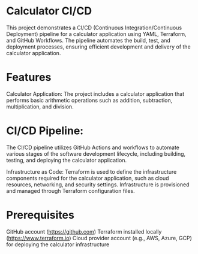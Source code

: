 # Calculator CI/CD
This project demonstrates a CI/CD (Continuous Integration/Continuous Deployment) pipeline for a calculator application using YAML, Terraform, and GitHub Workflows. The pipeline automates the build, test, and deployment processes, ensuring efficient development and delivery of the calculator application.

# Features
Calculator Application: The project includes a calculator application that performs basic arithmetic operations such as addition, subtraction, multiplication, and division.

# CI/CD Pipeline: 
The CI/CD pipeline utilizes GitHub Actions and workflows to automate various stages of the software development lifecycle, including building, testing, and deploying the calculator application.

Infrastructure as Code: Terraform is used to define the infrastructure components required for the calculator application, such as cloud resources, networking, and security settings. Infrastructure is provisioned and managed through Terraform configuration files.

# Prerequisites
GitHub account (https://github.com)
Terraform installed locally (https://www.terraform.io)
Cloud provider account (e.g., AWS, Azure, GCP) for deploying the calculator infrastructure
